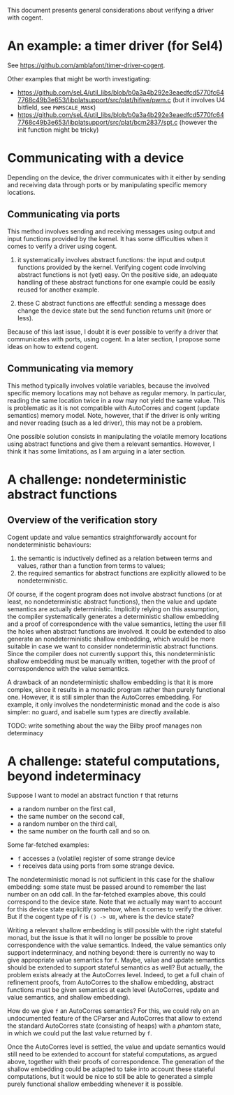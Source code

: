 This document presents general considerations about verifying a driver with
cogent.

# An example: a timer driver (for Sel4)

See https://github.com/amblafont/timer-driver-cogent.

Other examples that might be worth investigating:
- https://github.com/seL4/util_libs/blob/b0a3a4b292e3eaedfcd5770fc647768c49b3e653/libplatsupport/src/plat/hifive/pwm.c 
(but it involves U4 bitfield, see `PWMSCALE_MASK`)
- https://github.com/seL4/util_libs/blob/b0a3a4b292e3eaedfcd5770fc647768c49b3e653/libplatsupport/src/plat/bcm2837/spt.c (however the init function might be tricky)

# Communicating with a device
Depending on the device, the driver communicates with it either by sending and receiving 
data through ports or by manipulating specific memory locations.

## Communicating via ports
This method involves sending and receiving messages using output and input 
functions provided by the kernel. It has some difficulties when it comes
to verify a driver using cogent.

1. it systematically involves abstract functions: the input and output functions
provided by the kernel. Verifying cogent code involving abstract functions is
not (yet) easy. On the positive side, an adequate handling of these abstract functions
for one example could be easily reused for another example.

2. these C abstract functions are effectful: sending a message does change the
device state but the send function returns unit (more or less). 

Because of this last issue, I doubt it is ever possible to verify a driver that
communicates with ports, using cogent. In a later section, I propose some
ideas on how to extend cogent.

## Communicating via memory
This method typically involves volatile variables, because the involved
specific memory locations may not behave as regular memory. In particular, reading
the same location twice in a row may not yield the same value. 
This is problematic as it is not compatible with AutoCorres and cogent (update semantics)
memory model. Note, however, that if the driver is only writing and never reading
(such as a led driver), this may not be a problem.

One possible solution consists in manipulating the volatile memory locations using
abstract functions and give them a relevant semantics. However, I think it has
some limitations, as I am arguing in a later section.

# A challenge: nondeterministic abstract functions

## Overview of the verification story
Cogent update and value semantics straightforwardly account for nondeterministic
behaviours:
1. the semantic is inductively defined as a relation between terms and values,
rather than a function from terms to values;
2. the required semantics for abstract functions are explicitly allowed to be nondeterministic.

Of course, if the cogent program does not involve abstract functions (or at least,
no nondeterministic abstract functions), then the value and update semantics are 
actually deterministic.
Implicitly relying on this assumption, the compiler systematically generates a 
deterministic shallow embedding and a proof of correspondence with the value semantics,
letting the user fill the holes when abstract functions are involved.
It could be extended to also generate
an nondeterministic shallow embedding, which would be more suitable in case we
want to consider nondeterministic abstract functions. Since the compiler does
not currently support this, this nondeterministic shallow embedding must be manually
written, together with the proof of correspondence with the value
semantics.

A drawback of an nondeterministic shallow embedding is that it is more 
complex, since it results in a monadic program rather than purely 
functional one. However, it is still simpler than the AutoCorres embedding.
For example, it only involves the nondeterministic monad and the code is also simpler:
no guard, and isabelle sum types are directly available.

TODO: write something about the way the Bilby proof manages non determinacy

# A challenge: stateful computations, beyond indeterminacy

Suppose I want to model an abstract function `f` that returns
- a random number on the first call, 
- the same number on the second call,
- a random number on the third call,
- the same number on the fourth call
and so on.

Some far-fetched examples:
- `f` accesses a (volatile) register of some strange device
- `f` receives data using ports from some strange device.

The nondeterministic monad is not sufficient in this case for the shallow embedding:
some state must be passed around to remember the last number on an odd call.
In the far-fetched examples above, this could correspond to the device state. 
Note that we actually may want to account for this device state explicitly somehow, 
when it comes to verify the driver. But if the cogent type of `f`  is `() -> U8`,
where is the device state?

Writing a relevant shallow embedding is still possible with the right stateful monad,
but the issue is that it will no longer be possible to prove correspondence with
the value semantics. Indeed, the value semantics only support indeterminacy, and
nothing beyond: there is currently no way to give appropriate value semantics for
`f`. Maybe, value and update semantics should be extended to support stateful
semantics as well? But actually, the problem exists already at the AutoCorres level.
Indeed, to get a full chain of refinement proofs, from AutoCorres to the shallow 
embedding, abstract functions must be given semantics at each level (AutoCorres,
update and value semantics, and shallow embedding).

How do we give `f` an AutoCorres semantics? For this, we could rely on an undocumented
feature of the CParser and AutoCorres that allow to extend the standard AutoCorres state
(consisting of heaps) with a *phantom* state, in which we could put the last value returned by `f`. 

Once the AutoCorres level is settled, the value and update semantics would still
need to be extended to account for stateful computations, as argued above, together with their
proofs of correspondence. The generation of the shallow embedding could be adapted
to take into account these stateful computations, but it would be nice to still 
be able to generated a simple purely functional shallow embedding whenever it
is possible.
    

